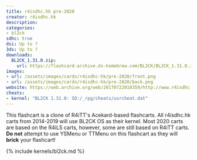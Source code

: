 ```yaml
---
title: r4isdhc.hk pre-2020
creator: r4isdhc.hk
description:
categories:
- bl2ck
sdhc: true
dsi: Up to ?
3ds: Up to ?
downloads:
  BL2CK_1.31.0.zip:
    url: https://flashcard-archive.ds-homebrew.com/BL2CK/BL2CK_1.31.0.zip
images:
- url: /assets/images/cards/r4isdhc-hk/pre-2020/front.png
- url: /assets/images/cards/r4isdhc-hk/pre-2020/back.png
website: https://web.archive.org/web/20170722010359/http://www.r4isdhc.hk/index.htm
cheats:
- kernel: "BL2CK 1.31.0: SD:/_rpg/cheats/usrcheat.dat"
---
```


This flashcart is a clone of R4iTT's Acekard-based flashcarts. All r4isdhc.hk carts from 2014-2019 will use BL2CK OS as their kernel. Most 2020 carts are based on the R4iLS carts, however, some are still based on R4iTT carts. **Do not** attempt to use YSMenu or TTMenu on this flashcart as they will **brick** your flashcart!

{% include kernels/bl2ck.md %}